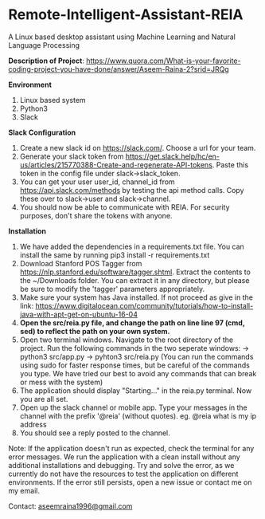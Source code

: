 # Remote-Intelligent-Assistant-REIA
A Linux based desktop assistant using Machine Learning and Natural Language Processing

**Description of Project**: https://www.quora.com/What-is-your-favorite-coding-project-you-have-done/answer/Aseem-Raina-2?srid=JRQg

**Environment**
1. Linux based system
2. Python3
3. Slack

**Slack Configuration**
1. Create a new slack id on https://slack.com/. Choose a url for your team.
2. Generate your slack token from https://get.slack.help/hc/en-us/articles/215770388-Create-and-regenerate-API-tokens.
   Paste this token in the config file under slack->slack_token.
3. You can get your user user_id, channel_id from https://api.slack.com/methods by testing the api method calls.
   Copy these over to slack->user and slack->channel.
4. You should now be able to communicate with REIA. For security purposes, don't share the tokens with anyone. 

**Installation**
1. We have added the dependencies in a requirements.txt file. You can install the same by running 
   pip3 install -r requirements.txt
2. Download Stanford POS Tagger from https://nlp.stanford.edu/software/tagger.shtml. Extract the contents to the ~/Downloads
   folder. You can extract it in any directory, but please be sure to modify the 'tagger' parameters appropriately.
3. Make sure your system has Java installed. If not proceed as give in the link:
   https://www.digitalocean.com/community/tutorials/how-to-install-java-with-apt-get-on-ubuntu-16-04
4. **Open the src/reia.py file, and change the path on line line 97 (cmd, sed) to reflect the path on your own system.**
5. Open two terminal windows. Navigate to the root directory of the project. Run the following commands in the two seperate
   windows:
   -> python3 src/app.py
   -> pyhton3 src/reia.py
   (You can run the commands using sudo for faster response times, but be careful of the commands you type. We have tried our best
   to avoid any commands that can break or mess with the system)
6. The application should display "Starting..." in the reia.py terminal. Now you are all set.
7. Open up the slack channel or mobile app. Type your messages in the channel with the prefix '@reia' (without quotes).
   eg. @reia what is my ip address
8. You should see a reply posted to the channel.

Note: If the application doesn't run as expected, check the terminal for any error messages. We run the application with a clean install without any additional installations and debugging. Try and solve the error, as we currently do not have the resources to test the application on different environments. If the error still persists, open a new issue or contact me on my email.

Contact: aseemraina1996@gmail.com
